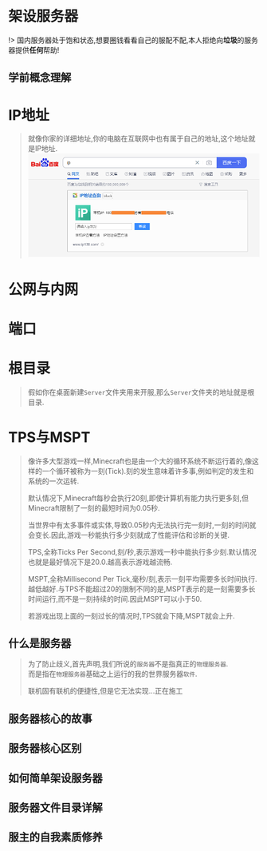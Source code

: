 # 架设服务器

!> 国内服务器处于饱和状态,想要圈钱看看自己的服配不配,本人拒绝向**垃圾**的服务器提供**任何**帮助!

## 学前概念理解

<!-- tabs:start -->
# **IP地址**
> 就像你家的详细地址,你的电脑在互联网中也有属于自己的地址,这个地址就是IP地址.
> ![3-1-1](../assets/D3/P1/01.png)

# **公网与内网**

# **端口**

# **根目录**
> 假如你在桌面新建`Server`文件夹用来开服,那么`Server`文件夹的地址就是根目录.
 
# **TPS与MSPT**
> 像许多大型游戏一样,Minecraft也是由一个大的循环系统不断运行着的,像这样的一个循环被称为一刻(Tick).刻的发生意味着许多事,例如判定的发生和系统的一次运转.
>   
> 默认情况下,Minecraft每秒会执行20刻,即使计算机有能力执行更多刻,但Minecraft限制了一刻的最短时间为0.05秒.  
>   
> 当世界中有太多事件或实体,导致0.05秒内无法执行完一刻时,一刻的时间就会变长.因此,游戏一秒能执行多少刻就成了性能评估和诊断的关键.
>     
> TPS,全称Ticks Per Second,刻/秒,表示游戏一秒中能执行多少刻.默认情况也就是最好情况下是20.0.越高表示游戏越流畅.  
>   
> MSPT,全称Millisecond Per Tick,毫秒/刻,表示一刻平均需要多长时间执行.越低越好.与TPS不能超过20的限制不同的是,MSPT表示的是一刻需要多长时间运行,而不是一刻持续的时间.因此MSPT可以小于50.  
>   
> 若游戏出现上面的一刻过长的情况时,TPS就会下降,MSPT就会上升.
<!-- tabs:end -->

## 什么是服务器

> 为了防止歧义,首先声明,我们所说的`服务器`不是指真正的`物理服务器`.  
> 而是指在`物理服务器`基础之上运行的我的世界服务器`软件`.
>  
> 联机固有联机的便捷性,但是它无法实现...正在施工

## 服务器核心的故事

## 服务器核心区别

## 如何简单架设服务器

## 服务器文件目录详解

## 服主的自我素质修养